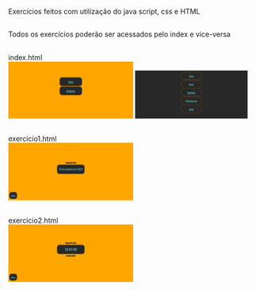 Exercícios feitos com utilização do java script, css e HTML
##
Todos os exercícios poderão ser acessados pelo index e vice-versa

##
index.html <br>
<img src="zfotoindex.png" width='50%'> <img src="zindex2.png" width='45%'>
##
exercicio1.html <br>
<img src="zfotoex1.png" width='50%'>
##
exercicio2.html <br>
<img src="zfotoex2.png" width='50%'>